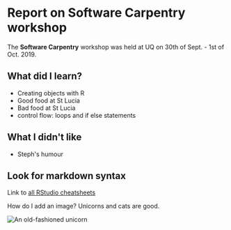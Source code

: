 # Report on Software Carpentry workshop

The **Software Carpentry** workshop was held at UQ on 30th of Sept. - 1st of Oct. 2019.

## What did I learn?

* Creating objects with R
* Good food at St Lucia
* Bad food at St Lucia
* control flow: loops and if else statements

## What I didn't like

* Steph's humour

## Look for markdown syntax

Link to [all RStudio cheatsheets](https://rstudio.com/resources/cheatsheets/)

How do I add an image? Unicorns and cats are good.

![An old-fashioned unicorn](https://upload.wikimedia.org/wikipedia/commons/thumb/8/82/DomenichinounicornPalFarnese.jpg/1280px-DomenichinounicornPalFarnese.jpg)

